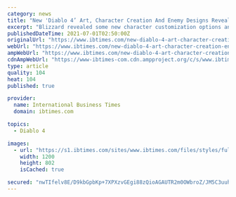 ```yaml
---
category: news
title: "New 'Diablo 4’ Art, Character Creation And Enemy Designs Revealed By Blizzard"
excerpt: "Blizzard revealed some new character customization options and gruesome enemy designs in its latest quarterly update for \"Diablo 4.\" ..."
publishedDateTime: 2021-07-01T02:50:00Z
originalUrl: "https://www.ibtimes.com/new-diablo-4-art-character-creation-enemy-designs-revealed-blizzard-3240412"
webUrl: "https://www.ibtimes.com/new-diablo-4-art-character-creation-enemy-designs-revealed-blizzard-3240412"
ampWebUrl: "https://www.ibtimes.com/new-diablo-4-art-character-creation-enemy-designs-revealed-blizzard-3240412?amp=1"
cdnAmpWebUrl: "https://www-ibtimes-com.cdn.ampproject.org/c/s/www.ibtimes.com/new-diablo-4-art-character-creation-enemy-designs-revealed-blizzard-3240412?amp=1"
type: article
quality: 104
heat: 104
published: true

provider:
  name: International Business Times
  domain: ibtimes.com

topics:
  - Diablo 4

images:
  - url: "https://s1.ibtimes.com/sites/www.ibtimes.com/files/styles/full/public/2021/07/01/diablo-4s-rogue-class-revitalizes-classic-version-brand-new-moves-abilities.jpg"
    width: 1200
    height: 802
    isCached: true

secured: "nwTIfelv8E/D9kbGpbKp+7XPXzvGEgi88zQioAGAUTR2m0OWbroZ/JM5C3uuhmJaD4dKMmnxNhmSagg1thl9sLYWY3CE06agacyc9G9olJEQjvHgB5nw7JSuoWiRwxvahimPQMECjw9PE+7+qS5kqflEZNjIegmEk5bO+NSRkPLNYWfXCJVQ/Ds71YVsEeWyzb0Ju8ct65+gwMnygoWK7qSkO66UIO07BOqGrXm1BpieHnAXtDV6HdyGfKoJyCpNICPTHmHlwKBf3gafGOKlPpwb8eTSpiAC7BQQ3lOoGYZkH3W570fXrWwXV5DQIVn7q9JNpDcWrbJFfPgj0OmKuKUiBPr+QUCGATiKMmPxT5s=;HnrdLK/Lu4ujyTt6ULTRwQ=="
---
```


